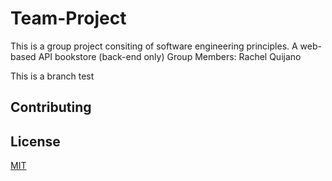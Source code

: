 # Team-Project

This is a group project consiting of software engineering principles. A web-based API bookstore (back-end only)
Group Members:
Rachel Quijano


This is a branch test

## Contributing

## License

[MIT](https://choosealicense.com/licenses/mit/)

